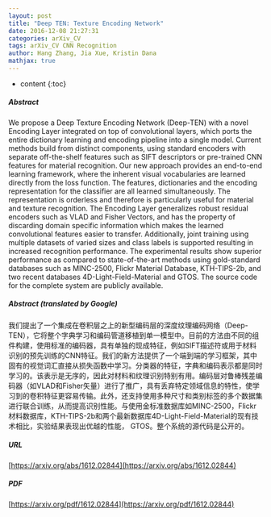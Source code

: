 ```yaml
---
layout: post
title: "Deep TEN: Texture Encoding Network"
date: 2016-12-08 21:27:31
categories: arXiv_CV
tags: arXiv_CV CNN Recognition
author: Hang Zhang, Jia Xue, Kristin Dana
mathjax: true
---
```


* content
{:toc}

##### Abstract
We propose a Deep Texture Encoding Network (Deep-TEN) with a novel Encoding Layer integrated on top of convolutional layers, which ports the entire dictionary learning and encoding pipeline into a single model. Current methods build from distinct components, using standard encoders with separate off-the-shelf features such as SIFT descriptors or pre-trained CNN features for material recognition. Our new approach provides an end-to-end learning framework, where the inherent visual vocabularies are learned directly from the loss function. The features, dictionaries and the encoding representation for the classifier are all learned simultaneously. The representation is orderless and therefore is particularly useful for material and texture recognition. The Encoding Layer generalizes robust residual encoders such as VLAD and Fisher Vectors, and has the property of discarding domain specific information which makes the learned convolutional features easier to transfer. Additionally, joint training using multiple datasets of varied sizes and class labels is supported resulting in increased recognition performance. The experimental results show superior performance as compared to state-of-the-art methods using gold-standard databases such as MINC-2500, Flickr Material Database, KTH-TIPS-2b, and two recent databases 4D-Light-Field-Material and GTOS. The source code for the complete system are publicly available.

##### Abstract (translated by Google)
我们提出了一个集成在卷积层之上的新型编码层的深度纹理编码网络（Deep-TEN），它将整个字典学习和编码管道移植到单一模型中。目前的方法由不同的组件构建，使用标准的编码器，具有单独的现成特征，例如SIFT描述符或用于材料识别的预先训练的CNN特征。我们的新方法提供了一个端到端的学习框架，其中固有的视觉词汇直接从损失函数中学习。分类器的特征，字典和编码表示都是同时学习的。该表示是无序的，因此对材料和纹理识别特别有用。编码层对鲁棒残差编码器（如VLAD和Fisher矢量）进行了推广，具有丢弃特定领域信息的特性，使学习到的卷积特征更容易传输。此外，还支持使用多种尺寸和类别标签的多个数据集进行联合训练，从而提高识别性能。与使用金标准数据库如MINC-2500，Flickr材料数据库，KTH-TIPS-2b和两个最新数据库4D-Light-Field-Material的现有技术相比，实验结果表现出优越的性能， GTOS。整个系统的源代码是公开的。

##### URL
[https://arxiv.org/abs/1612.02844](https://arxiv.org/abs/1612.02844)

##### PDF
[https://arxiv.org/pdf/1612.02844](https://arxiv.org/pdf/1612.02844)

